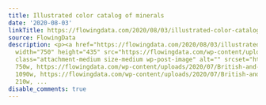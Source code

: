 ```yaml
---
title: Illustrated color catalog of minerals
date: '2020-08-03'
linkTitle: https://flowingdata.com/2020/08/03/illustrated-color-catalog-of-minerals/
source: FlowingData
description: <p><a href="https://flowingdata.com/2020/08/03/illustrated-color-catalog-of-minerals/"><img
  width="750" height="435" src="https://flowingdata.com/wp-content/uploads/2020/07/British-and-Exotic-Mineralogy-750x435.png"
  class="attachment-medium size-medium wp-post-image" alt="" srcset="https://flowingdata.com/wp-content/uploads/2020/07/British-and-Exotic-Mineralogy-750x435.png
  750w, https://flowingdata.com/wp-content/uploads/2020/07/British-and-Exotic-Mineralogy-1090x632.png
  1090w, https://flowingdata.com/wp-content/uploads/2020/07/British-and-Exotic-Mineralogy-210x122.png
  210w, ...
disable_comments: true
---
```

<p><a href="https://flowingdata.com/2020/08/03/illustrated-color-catalog-of-minerals/"><img width="750" height="435" src="https://flowingdata.com/wp-content/uploads/2020/07/British-and-Exotic-Mineralogy-750x435.png" class="attachment-medium size-medium wp-post-image" alt="" srcset="https://flowingdata.com/wp-content/uploads/2020/07/British-and-Exotic-Mineralogy-750x435.png 750w, https://flowingdata.com/wp-content/uploads/2020/07/British-and-Exotic-Mineralogy-1090x632.png 1090w, https://flowingdata.com/wp-content/uploads/2020/07/British-and-Exotic-Mineralogy-210x122.png 210w, ...